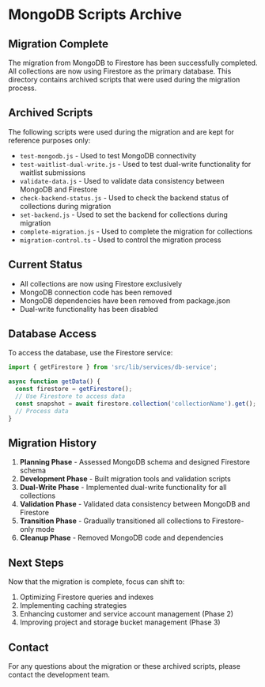 # MongoDB Scripts Archive

## Migration Complete

The migration from MongoDB to Firestore has been successfully completed. All collections are now using Firestore as the primary database. This directory contains archived scripts that were used during the migration process.

## Archived Scripts

The following scripts were used during the migration and are kept for reference purposes only:

- `test-mongodb.js` - Used to test MongoDB connectivity
- `test-waitlist-dual-write.js` - Used to test dual-write functionality for waitlist submissions
- `validate-data.js` - Used to validate data consistency between MongoDB and Firestore
- `check-backend-status.js` - Used to check the backend status of collections during migration
- `set-backend.js` - Used to set the backend for collections during migration
- `complete-migration.js` - Used to complete the migration for collections
- `migration-control.ts` - Used to control the migration process

## Current Status

- All collections are now using Firestore exclusively
- MongoDB connection code has been removed
- MongoDB dependencies have been removed from package.json
- Dual-write functionality has been disabled

## Database Access

To access the database, use the Firestore service:

```typescript
import { getFirestore } from 'src/lib/services/db-service';

async function getData() {
  const firestore = getFirestore();
  // Use Firestore to access data
  const snapshot = await firestore.collection('collectionName').get();
  // Process data
}
```

## Migration History

1. **Planning Phase** - Assessed MongoDB schema and designed Firestore schema
2. **Development Phase** - Built migration tools and validation scripts
3. **Dual-Write Phase** - Implemented dual-write functionality for all collections
4. **Validation Phase** - Validated data consistency between MongoDB and Firestore
5. **Transition Phase** - Gradually transitioned all collections to Firestore-only mode
6. **Cleanup Phase** - Removed MongoDB code and dependencies

## Next Steps

Now that the migration is complete, focus can shift to:

1. Optimizing Firestore queries and indexes
2. Implementing caching strategies
3. Enhancing customer and service account management (Phase 2)
4. Improving project and storage bucket management (Phase 3)

## Contact

For any questions about the migration or these archived scripts, please contact the development team. 